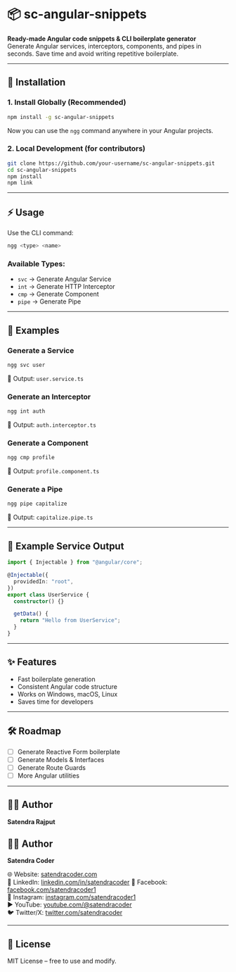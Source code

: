 # 📦 sc-angular-snippets

**Ready-made Angular code snippets & CLI boilerplate generator**  
Generate Angular services, interceptors, components, and pipes in seconds. Save time and avoid writing repetitive boilerplate.

---

## 🚀 Installation

### 1. Install Globally (Recommended)

```bash
npm install -g sc-angular-snippets
```

Now you can use the `ngg` command anywhere in your Angular projects.

### 2. Local Development (for contributors)

```bash
git clone https://github.com/your-username/sc-angular-snippets.git
cd sc-angular-snippets
npm install
npm link
```

---

## ⚡ Usage

Use the CLI command:

```bash
ngg <type> <name>
```

### Available Types:

- `svc` → Generate Angular Service
- `int` → Generate HTTP Interceptor
- `cmp` → Generate Component
- `pipe` → Generate Pipe

---

## 📝 Examples

### Generate a Service

```bash
ngg svc user
```

📂 Output: `user.service.ts`

### Generate an Interceptor

```bash
ngg int auth
```

📂 Output: `auth.interceptor.ts`

### Generate a Component

```bash
ngg cmp profile
```

📂 Output: `profile.component.ts`

### Generate a Pipe

```bash
ngg pipe capitalize
```

📂 Output: `capitalize.pipe.ts`

---

## 📂 Example Service Output

```ts
import { Injectable } from "@angular/core";

@Injectable({
  providedIn: "root",
})
export class UserService {
  constructor() {}

  getData() {
    return "Hello from UserService";
  }
}
```

---

## ✨ Features

- Fast boilerplate generation
- Consistent Angular code structure
- Works on Windows, macOS, Linux
- Saves time for developers

---

## 🛠️ Roadmap

- [ ] Generate Reactive Form boilerplate
- [ ] Generate Models & Interfaces
- [ ] Generate Route Guards
- [ ] More Angular utilities

---

## 👨‍💻 Author

**Satendra Rajput**

## 👨‍💻 Author

**Satendra Coder**

🌐 Website: [satendracoder.com](https://satendracoder.com)  
💼 LinkedIn: [linkedin.com/in/satendracoder](https://linkedin.com/in/satendracoder)
📘 Facebook: [facebook.com/satendracoder1](https://facebook.com/satendracoder1)  
📸 Instagram: [instagram.com/satendracoder1](https://instagram.com/satendracoder1)  
▶️ YouTube: [youtube.com/@satendracoder](https://youtube.com/@satendracoder)  
🐦 Twitter/X: [twitter.com/satendracoder](https://twitter.com/satendracoder)

---

## 📜 License

MIT License – free to use and modify.
